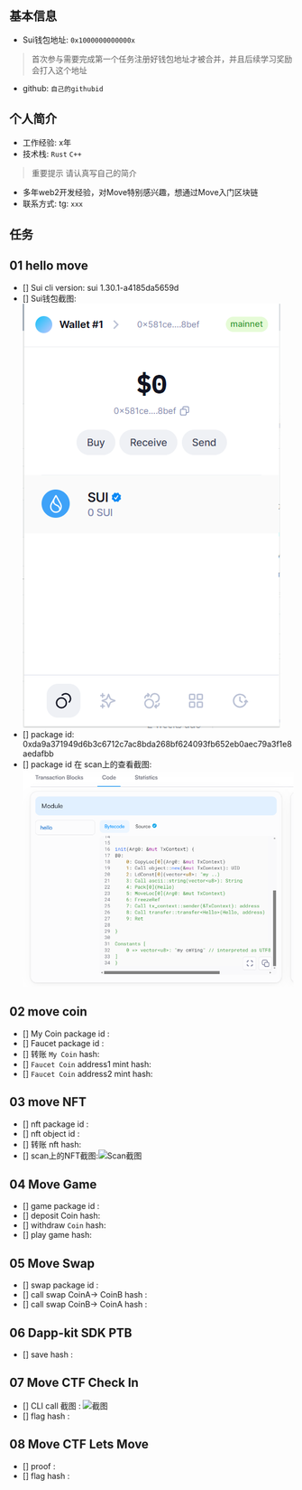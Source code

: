 ## 基本信息
- Sui钱包地址: `0x1000000000000x`
> 首次参与需要完成第一个任务注册好钱包地址才被合并，并且后续学习奖励会打入这个地址
- github: `自己的githubid`

## 个人简介
- 工作经验: x年
- 技术栈: `Rust` `C++`
> 重要提示 请认真写自己的简介
- 多年web2开发经验，对Move特别感兴趣，想通过Move入门区块链
- 联系方式: tg: `xxx` 

## 任务

##   01 hello move  
- [] Sui cli version: sui 1.30.1-a4185da5659d
- [] Sui钱包截图: ![Sui钱包截图](./images/7a1db0f75acb9c29c54ff16ee858ca1.png)
- [] package id: 0xda9a371949d6b3c6712c7ac8bda268bf624093fb652eb0aec79a3f1e8aedafbb
- [] package id 在 scan上的查看截图:![Scan截图](./images/1722563109454.jpg)

##   02 move coin
- [] My Coin package id : 
- [] Faucet package id : 
- [] 转账 `My Coin` hash:
- [] `Faucet Coin` address1 mint hash:
- [] `Faucet Coin` address2 mint hash:

##   03 move NFT
- [] nft package id :
- [] nft object id : 
- [] 转账 nft  hash:
- [] scan上的NFT截图:![Scan截图](./images/你的图片地址)

##   04 Move Game
- [] game package id :
- [] deposit Coin hash:
- [] withdraw `Coin` hash:
- [] play game hash:

##   05 Move Swap
- [] swap package id :
- [] call swap CoinA-> CoinB  hash :
- [] call swap CoinB-> CoinA  hash :

##   06 Dapp-kit SDK PTB
- [] save hash :

##   07 Move CTF Check In
- [] CLI call 截图 : ![截图](./images/你的图片地址)
- [] flag hash :

##   08 Move CTF Lets Move
- [] proof : 
- [] flag hash :
